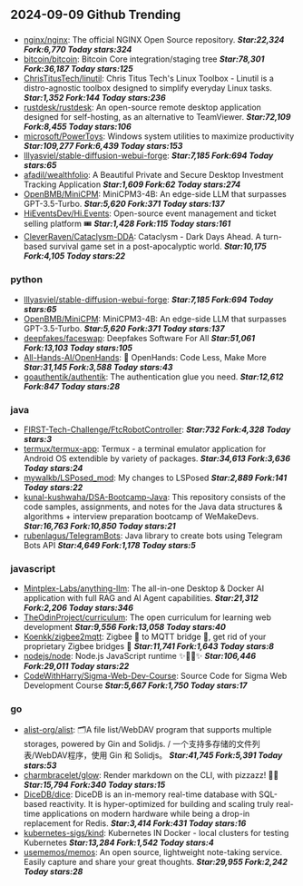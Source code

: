 ## 2024-09-09 Github Trending

### 
* [nginx/nginx](https://github.com/nginx/nginx): The official NGINX Open Source repository. ***Star:22,324 Fork:6,770 Today stars:324***
* [bitcoin/bitcoin](https://github.com/bitcoin/bitcoin): Bitcoin Core integration/staging tree ***Star:78,301 Fork:36,187 Today stars:125***
* [ChrisTitusTech/linutil](https://github.com/ChrisTitusTech/linutil): Chris Titus Tech's Linux Toolbox - Linutil is a distro-agnostic toolbox designed to simplify everyday Linux tasks. ***Star:1,352 Fork:144 Today stars:236***
* [rustdesk/rustdesk](https://github.com/rustdesk/rustdesk): An open-source remote desktop application designed for self-hosting, as an alternative to TeamViewer. ***Star:72,109 Fork:8,455 Today stars:106***
* [microsoft/PowerToys](https://github.com/microsoft/PowerToys): Windows system utilities to maximize productivity ***Star:109,277 Fork:6,439 Today stars:153***
* [lllyasviel/stable-diffusion-webui-forge](https://github.com/lllyasviel/stable-diffusion-webui-forge):  ***Star:7,185 Fork:694 Today stars:65***
* [afadil/wealthfolio](https://github.com/afadil/wealthfolio): A Beautiful Private and Secure Desktop Investment Tracking Application ***Star:1,609 Fork:62 Today stars:274***
* [OpenBMB/MiniCPM](https://github.com/OpenBMB/MiniCPM): MiniCPM3-4B: An edge-side LLM that surpasses GPT-3.5-Turbo. ***Star:5,620 Fork:371 Today stars:137***
* [HiEventsDev/Hi.Events](https://github.com/HiEventsDev/Hi.Events): Open-source event management and ticket selling platform 🎟️ ***Star:1,428 Fork:115 Today stars:161***
* [CleverRaven/Cataclysm-DDA](https://github.com/CleverRaven/Cataclysm-DDA): Cataclysm - Dark Days Ahead. A turn-based survival game set in a post-apocalyptic world. ***Star:10,175 Fork:4,105 Today stars:22***

### python
* [lllyasviel/stable-diffusion-webui-forge](https://github.com/lllyasviel/stable-diffusion-webui-forge):  ***Star:7,185 Fork:694 Today stars:65***
* [OpenBMB/MiniCPM](https://github.com/OpenBMB/MiniCPM): MiniCPM3-4B: An edge-side LLM that surpasses GPT-3.5-Turbo. ***Star:5,620 Fork:371 Today stars:137***
* [deepfakes/faceswap](https://github.com/deepfakes/faceswap): Deepfakes Software For All ***Star:51,061 Fork:13,103 Today stars:105***
* [All-Hands-AI/OpenHands](https://github.com/All-Hands-AI/OpenHands): 🙌 OpenHands: Code Less, Make More ***Star:31,145 Fork:3,588 Today stars:43***
* [goauthentik/authentik](https://github.com/goauthentik/authentik): The authentication glue you need. ***Star:12,612 Fork:847 Today stars:28***

### java
* [FIRST-Tech-Challenge/FtcRobotController](https://github.com/FIRST-Tech-Challenge/FtcRobotController):  ***Star:732 Fork:4,328 Today stars:3***
* [termux/termux-app](https://github.com/termux/termux-app): Termux - a terminal emulator application for Android OS extendible by variety of packages. ***Star:34,613 Fork:3,636 Today stars:24***
* [mywalkb/LSPosed_mod](https://github.com/mywalkb/LSPosed_mod): My changes to LSPosed ***Star:2,889 Fork:141 Today stars:22***
* [kunal-kushwaha/DSA-Bootcamp-Java](https://github.com/kunal-kushwaha/DSA-Bootcamp-Java): This repository consists of the code samples, assignments, and notes for the Java data structures & algorithms + interview preparation bootcamp of WeMakeDevs. ***Star:16,763 Fork:10,850 Today stars:21***
* [rubenlagus/TelegramBots](https://github.com/rubenlagus/TelegramBots): Java library to create bots using Telegram Bots API ***Star:4,649 Fork:1,178 Today stars:5***

### javascript
* [Mintplex-Labs/anything-llm](https://github.com/Mintplex-Labs/anything-llm): The all-in-one Desktop & Docker AI application with full RAG and AI Agent capabilities. ***Star:21,312 Fork:2,206 Today stars:346***
* [TheOdinProject/curriculum](https://github.com/TheOdinProject/curriculum): The open curriculum for learning web development ***Star:9,556 Fork:13,058 Today stars:40***
* [Koenkk/zigbee2mqtt](https://github.com/Koenkk/zigbee2mqtt): Zigbee 🐝 to MQTT bridge 🌉, get rid of your proprietary Zigbee bridges 🔨 ***Star:11,741 Fork:1,643 Today stars:8***
* [nodejs/node](https://github.com/nodejs/node): Node.js JavaScript runtime ✨🐢🚀✨ ***Star:106,446 Fork:29,011 Today stars:22***
* [CodeWithHarry/Sigma-Web-Dev-Course](https://github.com/CodeWithHarry/Sigma-Web-Dev-Course): Source Code for Sigma Web Development Course ***Star:5,667 Fork:1,750 Today stars:17***

### go
* [alist-org/alist](https://github.com/alist-org/alist): 🗂️A file list/WebDAV program that supports multiple storages, powered by Gin and Solidjs. / 一个支持多存储的文件列表/WebDAV程序，使用 Gin 和 Solidjs。 ***Star:41,745 Fork:5,391 Today stars:53***
* [charmbracelet/glow](https://github.com/charmbracelet/glow): Render markdown on the CLI, with pizzazz! 💅🏻 ***Star:15,794 Fork:340 Today stars:15***
* [DiceDB/dice](https://github.com/DiceDB/dice): DiceDB is an in-memory real-time database with SQL-based reactivity. It is hyper-optimized for building and scaling truly real-time applications on modern hardware while being a drop-in replacement for Redis. ***Star:3,414 Fork:431 Today stars:16***
* [kubernetes-sigs/kind](https://github.com/kubernetes-sigs/kind): Kubernetes IN Docker - local clusters for testing Kubernetes ***Star:13,284 Fork:1,542 Today stars:4***
* [usememos/memos](https://github.com/usememos/memos): An open source, lightweight note-taking service. Easily capture and share your great thoughts. ***Star:29,955 Fork:2,242 Today stars:28***
